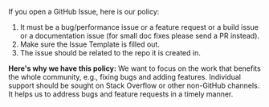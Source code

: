 If you open a GitHub Issue, here is our policy:
1. It must be a bug/performance issue or a feature request or a build issue or a documentation issue (for small doc fixes please send a PR instead).
1. Make sure the Issue Template is filled out.
1. The issue should be related to the repo it is created in.

**Here's why we have this policy:** We want to focus on the work that benefits
the whole community, e.g., fixing bugs and adding features. Individual support
should be sought on Stack Overflow or other non-GitHub channels. It helps us to
address bugs and feature requests in a timely manner.
